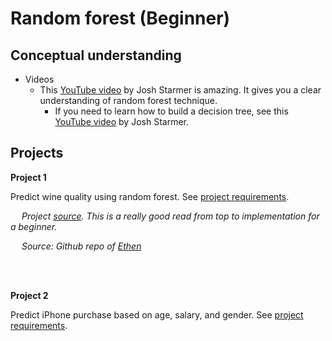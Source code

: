 # Random forest (Beginner)

## Conceptual understanding
- Videos
    - This [YouTube video](https://www.youtube.com/watch?v=J4Wdy0Wc_xQ) by Josh Starmer is amazing. It gives you a clear understanding of random forest technique.
       - If you need to learn how to build a decision tree, see this [YouTube video](https://www.youtube.com/watch?v=_L39rN6gz7Y) by Josh Starmer.


## Projects

<b> Project 1 </b>

Predict wine quality using random forest. See [project requirements](project-wine-quality.md).

&emsp; <i>Project [source](https://nbviewer.org/github/ethen8181/machine-learning/blob/master/trees/random_forest.ipynb#Implementation). This is a really good read from top to implementation for a beginner.</i>

&emsp; <i>Source: Github repo of [Ethen](https://github.com/ethen8181)</i>

<br>
<br>

<b> Project 2 </b>

Predict iPhone purchase based on age, salary, and gender. See [project requirements](./iphone-purchase/project-iphone-purchase.md).
